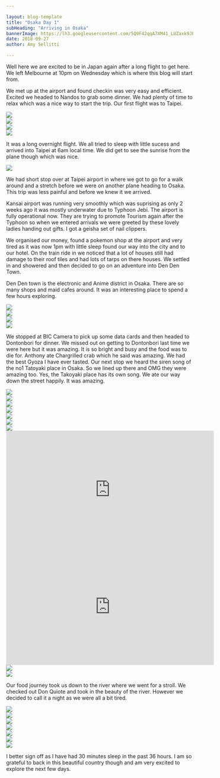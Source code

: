 ```yaml
---

layout: blog-template
title: "Osaka Day 1"
subHeading: "Arriving in Osaka"
bannerImage: https://lh3.googleusercontent.com/5Q9F42qqA7XM41_LUZaxk9JPW9-0gkVO5dfE0ZgCStH9hQ3iDy1w5g4_NNrQMQXQtn40YFc3_s-Y8vNdrvbLI51MsMpxQ5UC0NfkEzBkQI7no2xNq7GVAuNJYidwA3nHJhn8QmNe7g=w2400
date: 2018-09-27
author: Amy Sellitti

---
```


Well here we are excited to be in Japan again after a long flight to get here. We left Melbourne at 10pm on Wednesday which is where this blog will start from.

We met up at the airport and found checkin was very easy and efficient. Excited we headed to Nandos to grab some dinner. We had plenty of time to relax which was a nice way to start the trip. Our first flight was to Taipei.

<div class="center-image"><img src="https://lh3.googleusercontent.com/-vWvWYfTadUEh3mSdX6-N6m9QSLexGPRyQQJbliq1-ChLtG7G5GX0b_ypBYPxL7bh0I_ggDogGKzO4JsujjQNWySqDTHBjmnt6F8Qufb4QTnH4nU4myDEn3G-IuNp8o8AzU0wm3mmA=w2400" /></div>
<div class="center-image"><img src="https://lh3.googleusercontent.com/zHqgm7b_0Aw-lFPnrhJpWCEZPcgMguhOlH_DSpn919_gUPTwo_V9R49brCzBmIjVHLT9Mm11igejlJbCpQWZCYMITBY1m8fNlyXPiEnQ2Qh1AaYEt3Xh7B1WJe5v7Yn0kehr1c8L7g=w2400" /></div>
<div class="center-image"><img src="https://lh3.googleusercontent.com/LyEsCLa8TLpNG5lewuNRQU5tEB2MkkgXhYj_4LiFtcBxTKWkfnWkkB_ek9D_44qCijL_TJU3vAybTzkdE_ollYPu7gv_WTVUYeFqQYkKn1NwJOMHeHp1WcXkE_gqP05vQbPNFMFmow=w2400" /></div>
<div class="center-image"><img src="https://lh3.googleusercontent.com/vraWKG49u3hzsOl-klRDkLEt1NzLR42_rTZ2g2K7M5JN3uAS1qPnad3OM6PX0UfHIFAuy5lc5RMcX5Kwhzk4xnlkbiBgLZgkKzlEmao88MVA2PB4kf8iCEHO61YZRhp-o7Rnh5WR8A=w2400" /></div>

It was a long overnight flight. We all tried to sleep with little sucess and arrived into Taipei at 6am local time. We did get to see the sunrise from the plane though which was nice. 
<div class="center-image"><img src="https://lh3.googleusercontent.com/djQ0P6kQG7HBGAVlv8OrajOtxJ7Y7yX7HvD1KhC-9A7qJpBZ15gyYWEeU_r4yF8CxGe6wJ--hkjL759XDBdlVKtVQO92YvcA3uJlYfX2cGzSAgeaviAyI2C9vnWYRWhU06nQvKJrtQ=w2400" /></div>

We had  short stop over at Taipei airport in where we got to go for a walk around and a stretch before we were on another plane heading to Osaka. This trip was less painful and before we knew it we arrived. 

Kansai airport was running very smoothly which was suprising as only 2 weeks ago it was mostly underwater due to Typhoon Jebi. The airport is fully operational now. They are trying to promote Tourism again after the Typhoon so when we entered arrivals we were greeted by these lovely ladies handing out gifts. I got a geisha set of nail clippers. 

We organised our money, found a pokemon shop at the airport and very tired as it was now 1pm with little sleep found our way into the city and to our hotel. On the train ride in we noticed that a lot of houses still had damage to their roof tiles and had lots of tarps on there houses.
We settled in and showered and then decided to go on an adventure into Den Den Town.

Den Den town is the electronic and Anime district in Osaka. There are so many shops and maid cafes around. It was an interesting place to spend a few hours exploring. 
<div class="center-image"><img src="https://lh3.googleusercontent.com/SgctclJHEmG0frfa4fZwuFq1WXPLwb91lNRrLgfzBGYZ5uHLb1HH9D_et2h9GEW9XhnzJq6F3raf3ZERoA2YwbZ6QobiP9rfRX2pig3TnHt1oos2KrxgsS12CDUCmh-NCbEiDaVnAA=w2400" /></div>
<div class="center-image"><img src="https://lh3.googleusercontent.com/GziHHpacS_ox2YFTQXeWnYaF_nONgfVXCO9cdhhgZfXLkYJPY74jJuf8sL5bpCXvx6U3bkuYSpyQ5sIWbH7edw9zo-Ft32-ZDB05zUa0GeDAF4krjXr33dvQdwjDCtB70rnVw55LWA=w2400" /></div>
<div class="center-image"><img src="https://lh3.googleusercontent.com/Ixrbk6S-FKAcv5clMXU1dCG6W7NoU6hfqEze2sALHehlWmxV1kCEFysxSayX17-MRadPV8e-4VU3hhQfBSiatEkJEu29wbvK_6kGo9DnKfD40AdV-c0rdlMXh6UkBptFlHlt7fTI3A=w2400" /></div>
<div class="center-image"><img src="https://lh3.googleusercontent.com/aULr0NGvL6iSGCcNj-wKlEGlqWzVKElSSTGIm51ZELU16Iug6al26yHdQPdfmaAGorCjN3Oqm1kG6aTEASDQTdsRCtIK4rpS4H5dOyuSDoTJyPs2Bh-1N2svOsx_MFfKSEqVnZI6-w=w2400" /></div>

We stopped at BIC Camera to pick up some data cards and then headed to Dontonbori for dinner. We missed out on getting to Dontonbori last time we were here but it was amazing. It is so bright and busy and the food was to die for. Anthony ate Chargrilled crab which he said was amazing. We had the best Gyoza I have ever tasted. Our next stop we heard the siren song of the no1 Tatoyaki place in Osaka. So we lined up there and OMG they were amazing too. Yes, the Takoyaki place has its own song. We ate our way down the street happily. It was amazing. 

<div class="center-image"><img src="https://lh3.googleusercontent.com/Q7DMeJlSX3AM5o82u38qles3DEmcR8_Sw2j_akX9rjqTZaPRzbWVAAT2fd-Y5MYKyDKu9BA-v1eIqKEEDhsZXcdGvz5LsqZczUuqdeVcbfj2nBgKQoaMV0IahuR2Pq74GmnhHwa7YA=w2400" /></div>
<div class="center-image"><img src="https://lh3.googleusercontent.com/1q-uf4xwzQJlmoy_OlKFM1hXMbjwIw2FwMtytK3QfWxg4eyWD_QiF9VLdZRswkaCd438qI0ACiqBcHcNWTnRIbNxJ0WDp8mN-k2I8068KF_8lo1WNCkGJmgK6F5c2jy7c4C2WXSoQg=w2400" /></div>
<div class="center-image"><img src="https://lh3.googleusercontent.com/to_G8_n7Fq3Ia2jm0XWJRXqzFr9Tafk9v7LGJWeuvjSQ3ri66OvXkOTzHYEgaiMbSKaC-KmwAdoXu8AUGovEw-Gx3B48lFrtroz1LTdjJeJdNvuQU1VppsPCnqhrCtdII87GSYUw4A=w2400" /></div>
<div class="center-image"><img src="https://lh3.googleusercontent.com/h8tX6idGGyuhA_Wo91uSqOFol_6Rqn6qeu3-Zolgyav_T_UWxo0nAQlroaxUSv0tuNSTTUHqA99efFIoIvTVvVKnRmzHWS26lJjww9Xhw1zM9t92pkorp0jXrsQYHi1Rj7hColJfCQ=w2400" /></div>
<div class="center-image"><img src="https://lh3.googleusercontent.com/sKBBa882qnxbFB-Pr4bSltiv73OcUHGGzVIxfjOSKghLx_O1qV1124YynwMaeYN2ltUW_f4Sdon2QJa0BbalQwoNOxvH1sunWgP5RTpXcWrp63c-AYK6n6O4_fzK96uCp3fIPFwXjg=w2400" /></div>
<div class="center-image"><img src="https://lh3.googleusercontent.com/EiplCPgGIVbjSXJRr1czHskTexu7pZ-7MmUSES55-CIUG4Y6tXWwQl_m1pNWxbvDXHtkccBc-H2t9PnoreYLc6G1TIekP3kLzDHWi6nABNfoDWQDJ-3YbPHuLiaHm8MhZAZQtXzn3w=w2400" /></div>
<div class="center-image"><img src="https://lh3.googleusercontent.com/49h-TpvsIlt1hG0-noXhlRXdT556502RBD53YcVvqDXO23wOtDr9vOpuboPG6w9yjNALDOO1Fj5L0AxVMjYMuJSBRJo8_AJDbbh-EUy7wILnLjEcojtYf0q_XJw7tDm0AJ5nW-ckAw=w2400" /></div>
<iframe width="560" height="315" src="https://www.youtube.com/embed/eRib-KtSFz8" frameborder="0" allow="autoplay; encrypted-media" allowfullscreen></iframe>
<iframe width="560" height="315" src="https://www.youtube.com/embed/buOzDR-3iCQ" frameborder="0" allow="autoplay; encrypted-media" allowfullscreen></iframe>
<div class="center-image"><img src="https://lh3.googleusercontent.com/-yiwoRdhJivEHxMYoJUrCJwDGUhCzHCXbC0KFZeu_65uuEt6Df0lMbUfL9cfcMJhomkefHlvaLdpHR-aR7PN1i-WwEZtBeUSZCsPCC9iGrva7ydg35K7Et3Qp_Ultk8uhTF2stcoWA=w2400" /></div>
<div class="center-image"><img src="https://lh3.googleusercontent.com/Zl32C1qrnwlNga688BX0OGbZzIjrAC8xnwWzK5B3fZ7l7T6awTIWsqSMMrMlrOjIv4uz0J7GKBolbe6iev2qSI6N642Zc0sUrH0_S8ncmhZhtOLcOnYvc-x2y4jw0o2iiRxbj22hpQ=w2400" /></div>

Our food journey took us down to the river where we went for a stroll. We checked out Don Quiote and took in the beauty of the river. However we decided to call it a night as we were all a bit tired. 
<div class="center-image"><img src="https://lh3.googleusercontent.com/B-ryKdp-v1x0fE0d9ICYcHqglXnJDZajpddf581j3o1OZawnj-Z71aov_pcd_y5SoPWh_GXRFqDEVMp0GG13WY3F5vQk-q2DP22DgG8uj8Fh5CJ8GNHvMRJw_meSS4-gvYKSIQ-fqw=w2400" /></div>
<div class="center-image"><img src="https://lh3.googleusercontent.com/s4kcUJY_npCnDVgm6yasbTye6EF1LiG0jtcbEkPiN-_JNMHO-qT5Ds-rZtS8rH7P02-kZpfChE3jr171T3msFuQnnII2UpYXiowXeptAHEwciSWiPvEk3u8t4gJeFUbri410UGdUDA=w2400" /></div>
<div class="center-image"><img src="https://lh3.googleusercontent.com/AcZVF4h5GYY_4u79V2n8pNb8SLvQ8xUv7ZskOzr1SQFqGTo-beuE1vJKZqlSLfn7A6TvUxzFVPpHF2fUw7v3RqwY58fYffcod8G560zUmNKBdrOVfXOZyOctSggRYHwxOVQRVrWtFA=w2400" /></div>
<div class="center-image"><img src="https://lh3.googleusercontent.com/gMiBabr4cPsWMuYV60KT0VPe0VsvjCw3SnnixXUdPAXco3k_rfd6dhyfnF2aOzsjTTUxDXGcLTXW5wFesFQkRPb1HHqtjRz-DSr6NaAe5ni4uCRiaGsb4YQuEFuEaShHN9QtugTmKg=w2400" /></div>
<div class="center-image"><img src="https://lh3.googleusercontent.com/5Q9F42qqA7XM41_LUZaxk9JPW9-0gkVO5dfE0ZgCStH9hQ3iDy1w5g4_NNrQMQXQtn40YFc3_s-Y8vNdrvbLI51MsMpxQ5UC0NfkEzBkQI7no2xNq7GVAuNJYidwA3nHJhn8QmNe7g=w2400" /></div>
<div class="center-image"><img src="https://lh3.googleusercontent.com/rCaDyrBoAcRjZog1q_zOTx4HB86LHoiNnQLZMAMfjtGQ-YzfQafkD05GkjYjf-9YM9KK6y38sFXKsE1Dtg2UuGdFusSyqMSyep4dWLidhnsiUhFPvSre4uOd4nOYgBRw2oOGJC9HNA=w2400" /></div>
<div class="center-image"><img src="https://lh3.googleusercontent.com/HsVft-6qz9CWp6Jlbu_8igLkkz7wJFOvbKrfqiexLydS3-ZbMIwwTZUyhx6l93cgDNO88q3ji5qRcCavVy5LF8C_mwbSVAuleJ0HZrXoWlIuweRjW3rh8rNdt3NddwznYswmWb2wVA=w2400" /></div>

I better sign off as I have had 30 minutes sleep in the past 36 hours. I am so grateful to back in this beautiful country though and am very excited to explore the next few days. 

